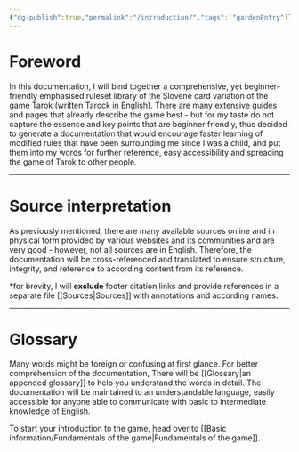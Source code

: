 ```yaml
---
{"dg-publish":true,"permalink":"/introduction/","tags":["gardenEntry"]}
---
```


# Foreword

In this documentation, I will bind together a comprehensive, yet beginner-friendly emphasised ruleset library of the Slovene card variation of the game Tarok (written Tarock in English).
There are many extensive guides and pages that already describe the game best - but for my taste do not capture the essence and key points that are beginner friendly, thus decided to generate a documentation that would encourage faster learning of modified rules that have been surrounding me since I was a child, and put them into my words for further reference, easy accessibility and spreading the game of Tarok to other people.
****
# Source interpretation

As previously mentioned, there are many available sources online and in physical form provided by various websites and its communities and are very good - however, not all sources are in English. Therefore, the documentation will be cross-referenced and translated to ensure structure, integrity, and reference to according content from its reference.

*for brevity, I will **exclude** footer citation links and provide references in a separate file [[Sources\|Sources]] with annotations and according names.
****
# Glossary

Many words might be foreign or confusing at first glance. For better comprehension of the documentation, There will be [[Glossary\|an appended glossary]] to help you understand the words in detail. 
The documentation will be maintained to an understandable language, easily accessible for anyone able to communicate with basic to intermediate knowledge of English.

To start your introduction to the game, head over to [[Basic information/Fundamentals of the game\|Fundamentals of the game]].